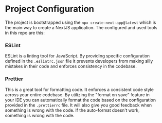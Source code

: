 # Project Configuration

The project is bootstrapped using the `npx create-next-app@latest` which is the main way to create a NextJS application. The configured and used tools in this repo are this:

### ESLint

ESLint is a linting tool for JavaScript. By providing specific configuration defined in the `.eslintrc.json` file it prevents developers from making silly mistakes in their code and enforces consistency in the codebase.

### Prettier

This is a great tool for formatting code. It enforces a consistent code style across your entire codebase. By utilizing the "format on save" feature in your IDE you can automatically format the code based on the configuration provided in the `.prettierrc` file. It will also give you good feedback when something is wrong with the code. If the auto-format doesn't work, something is wrong with the code.
